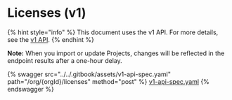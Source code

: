 # Licenses (v1)

{% hint style="info" %}
This document uses the v1 API. For more details, see the [v1 API](../v1-api-overview.md).
{% endhint %}

**Note:** When you import or update Projects, changes will be reflected in the endpoint results after a one-hour delay.

{% swagger src="../../.gitbook/assets/v1-api-spec.yaml" path="/org/{orgId}/licenses" method="post" %}
[v1-api-spec.yaml](../../.gitbook/assets/v1-api-spec.yaml)
{% endswagger %}

